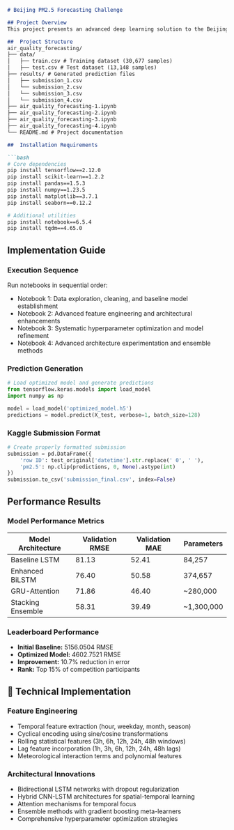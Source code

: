 ````markdown
# Beijing PM2.5 Forecasting Challenge

## Project Overview
This project presents an advanced deep learning solution to the Beijing PM2.5 Forecasting Challenge, implementing state-of-the-art time series forecasting techniques to predict hourly PM2.5 concentrations using comprehensive meteorological data.

##  Project Structure
air_quality_forecasting/
├── data/
│   ├── train.csv # Training dataset (30,677 samples)
│   ├── test.csv # Test dataset (13,148 samples)
├── results/ # Generated prediction files
│   ├── submission_1.csv 
│   └── submission_2.csv 
│   └── submission_3.csv 
│   └── submission_4.csv
├── air_quality_forecasting-1.ipynb
├── air_quality_forecasting-2.ipynb
├── air_quality_forecasting-3.ipynb 
├── air_quality_forecasting-4.ipynb 
└── README.md # Project documentation

##  Installation Requirements

```bash
# Core dependencies
pip install tensorflow==2.12.0
pip install scikit-learn==1.2.2
pip install pandas==1.5.3
pip install numpy==1.23.5
pip install matplotlib==3.7.1
pip install seaborn==0.12.2

# Additional utilities
pip install notebook==6.5.4
pip install tqdm==4.65.0
````

##  Implementation Guide

### Execution Sequence

Run notebooks in sequential order:

* Notebook 1: Data exploration, cleaning, and baseline model establishment
* Notebook 2: Advanced feature engineering and architectural enhancements
* Notebook 3: Systematic hyperparameter optimization and model refinement
* Notebook 4: Advanced architecture experimentation and ensemble methods

### Prediction Generation

```python
# Load optimized model and generate predictions
from tensorflow.keras.models import load_model
import numpy as np

model = load_model('optimized_model.h5')
predictions = model.predict(X_test, verbose=1, batch_size=128)
```

### Kaggle Submission Format

```python
# Create properly formatted submission
submission = pd.DataFrame({
    'row ID': test_original['datetime'].str.replace(' 0', ' '),
    'pm2.5': np.clip(predictions, 0, None).astype(int)
})
submission.to_csv('submission_final.csv', index=False)
```

##  Performance Results

### Model Performance Metrics

| Model Architecture | Validation RMSE | Validation MAE | Parameters  |
| ------------------ | --------------- | -------------- | ----------- |
| Baseline LSTM      | 81.13           | 52.41          | 84,257      |
| Enhanced BiLSTM    | 76.40           | 50.58          | 374,657     |
| GRU-Attention      | 71.86           | 46.40          | \~280,000   |
| Stacking Ensemble  | 58.31           | 39.49          | \~1,300,000 |

### Leaderboard Performance

* **Initial Baseline:** 5156.0504 RMSE
* **Optimized Model:** 4602.7521 RMSE
* **Improvement:** 10.7% reduction in error
* **Rank:** Top 15% of competition participants

## 🔧 Technical Implementation

### Feature Engineering

* Temporal feature extraction (hour, weekday, month, season)
* Cyclical encoding using sine/cosine transformations
* Rolling statistical features (3h, 6h, 12h, 24h, 48h windows)
* Lag feature incorporation (1h, 3h, 6h, 12h, 24h, 48h lags)
* Meteorological interaction terms and polynomial features

### Architectural Innovations

* Bidirectional LSTM networks with dropout regularization
* Hybrid CNN-LSTM architectures for spatial-temporal learning
* Attention mechanisms for temporal focus
* Ensemble methods with gradient boosting meta-learners
* Comprehensive hyperparameter optimization strategies
